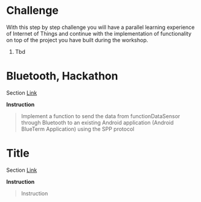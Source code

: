 # Challenge

With this step by step challenge you will have a parallel learning experience of Internet of Things and continue with the implementation of functionality on top of the project you have built during the workshop.

1. Tbd

# Bluetooth, Hackathon

Section [Link](url)

__Instruction__

> Implement a function to send the data from functionDataSensor through Bluetooth to an existing Android application (Android BlueTerm Application) using the SPP protocol

# Title

Section [Link](url)

__Instruction__ 
> Instruction

